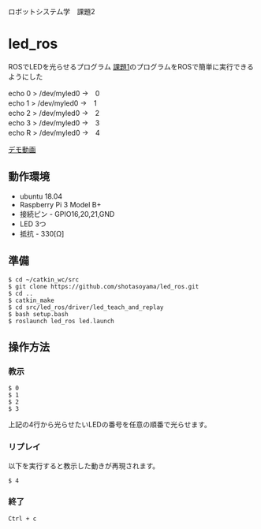ロボットシステム学　課題2

# led_ros

ROSでLEDを光らせるプログラム
[課題1](https://github.com/shotasoyama/led_teach_and_replay)のプログラムをROSで簡単に実行できるようにした

echo 0 > /dev/myled0 →　0<br>
echo 1 > /dev/myled0 →　1<br>
echo 2 > /dev/myled0 →　2<br>
echo 3 > /dev/myled0 →　3<br> 
echo R > /dev/myled0 →　4<br>

[デモ動画](https://youtu.be)

## 動作環境

* ubuntu 18.04
* Raspberry Pi 3 Model B+
 * 接続ピン - GPIO16,20,21,GND
* LED 3つ 
* 抵抗 - 330[Ω]

## 準備

``` 
$ cd ~/catkin_wc/src
$ git clone https://github.com/shotasoyama/led_ros.git
$ cd ..
$ catkin_make
$ cd src/led_ros/driver/led_teach_and_replay
$ bash setup.bash
$ roslaunch led_ros led.launch
```

## 操作方法

### 教示

``` 
$ 0
$ 1
$ 2  
$ 3 
```

上記の4行から光らせたいLEDの番号を任意の順番で光らせます。

### リプレイ

以下を実行すると教示した動きが再現されます。

``` 
$ 4
```

### 終了

``` 
Ctrl + c
```
